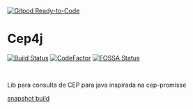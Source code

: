 [![Gitpod Ready-to-Code](https://img.shields.io/badge/Gitpod-Ready--to--Code-blue?logo=gitpod)](https://gitpod.io/#https://github.com/LeoFalco/Cep4j) 

# Cep4j
[![Build Status](https://travis-ci.org/LeoFalco/cep4j.svg?branch=master)](https://travis-ci.org/LeoFalco/cep4j)
[![CodeFactor](https://www.codefactor.io/repository/github/leofalco/cep4j/badge)](https://www.codefactor.io/repository/github/leofalco/cep4j)
[![FOSSA Status](https://app.fossa.io/api/projects/git%2Bgithub.com%2FLeoFalco%2FCep4j.svg?type=shield)](https://app.fossa.io/projects/git%2Bgithub.com%2FLeoFalco%2FCep4j?ref=badge_shield)

<br>

Lib para consulta de CEP para java inspirada na cep-promisse


[snapshot build](https://jitpack.io/#LeoFalco/Cep4j/master-SNAPSHOT)
